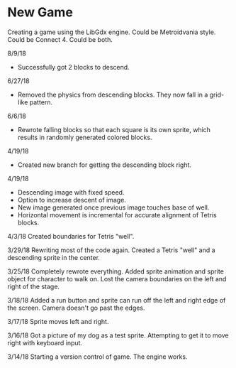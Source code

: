 # New Game
Creating a game using the LibGdx engine. Could be Metroidvania style. Could be Connect 4. Could be both.

8/9/18
- Successfully got 2 blocks to descend.

6/27/18
- Removed the physics from descending blocks. They now fall in a grid-like pattern.

6/6/18
- Rewrote falling blocks so that each square is its own sprite, which results in randomly generated colored blocks.

4/19/18
- Created new branch for getting the descending block right.

4/19/18
- Descending image with fixed speed.
- Option to increase descent of image.
- New image generated once previous image touches base of well.
- Horizontal movement is incremental for accurate alignment of Tetris blocks.

4/3/18
Created boundaries for Tetris "well".

3/29/18
Rewriting most of the code again. Created a Tetris "well" and a descending sprite in the center.

3/25/18
Completely rewrote everything. Added sprite animation and sprite object for character to walk on. Lost the camera boundaries on the left and right of the stage.

3/18/18
Added a run button and sprite can run off the left and right edge of the screen. Camera doesn't go past the edges.

3/17/18
Sprite moves left and right.

3/16/18
Got a picture of my dog as a test sprite. Attempting to get it to move right with keyboard input.

3/14/18
Starting a version control of game. The engine works.
